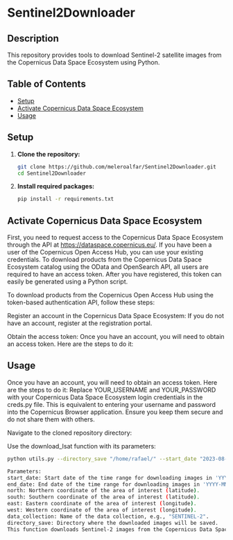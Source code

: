 # Sentinel2Downloader

## Description

This repository provides tools to download Sentinel-2 satellite images from the Copernicus Data Space Ecosystem using Python.

## Table of Contents

- [Setup](#setup)
- [Activate Copernicus Data Space Ecosystem](#activate-copernicus-data-space-ecosystem)
- [Usage](#usage)

## Setup

1. **Clone the repository:**
   ```sh
   git clone https://github.com/meleroalfar/Sentinel2Downloader.git
   cd Sentinel2Downloader
2. **Install required packages:**
   ```sh
   pip install -r requirements.txt

## Activate Copernicus Data Space Ecosystem



First, you need to request access to the Copernicus Data Space Ecosystem through the API at https://dataspace.copernicus.eu/. If you have been a user of the Copernicus Open Access Hub, you can use your existing credentials. To download products from the Copernicus Data Space Ecosystem catalog using the OData and OpenSearch API, all users are required to have an access token. After you have registered, this token can easily be generated using a Python script.


To download products from the Copernicus Open Access Hub using the token-based authentication API, follow these steps:

Register an account in the Copernicus Data Space Ecosystem:
If you do not have an account, register at the registration portal.

Obtain the access token:
Once you have an account, you will need to obtain an access token. Here are the steps to do it:
## Usage
Once you have an account, you will need to obtain an access token. Here are the steps to do it:
Replace YOUR_USERNAME and YOUR_PASSWORD with your Copernicus Data Space Ecosystem login credentials in the creds.py file. This is equivalent to entering your username and password into the Copernicus Browser application. Ensure you keep them secure and do not share them with others.

Navigate to the cloned repository directory:

Use the download_Isat function with its parameters:
   ```sh
   python utils.py --directory_save "/home/rafael/" --start_date "2023-08-01" --end_date "2023-08-02" --data_collection "SENTINEL-2" --north -34.81 --south -34.82 --east -57.8900 --west -57.8961

Parameters:
start_date: Start date of the time range for downloading images in 'YYYY-MM-DD' format.
end_date: End date of the time range for downloading images in 'YYYY-MM-DD' format.
north: Northern coordinate of the area of interest (latitude).
south: Southern coordinate of the area of interest (latitude).
east: Eastern coordinate of the area of interest (longitude).
west: Western coordinate of the area of interest (longitude).
data_collection: Name of the data collection, e.g., "SENTINEL-2".
directory_save: Directory where the downloaded images will be saved.
This function downloads Sentinel-2 images from the Copernicus Data Space Ecosystem for the specified geographical area and time range, saving them in the specified directory. Adjust the parameters according to your specific area of interest and storage preferences.
